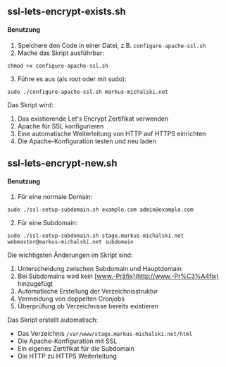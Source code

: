 ## ssl-lets-encrypt-exists.sh

#### Benutzung

1. Speichere den Code in einer Datei, z.B. `configure-apache-ssl.sh`
2. Mache das Skript ausführbar:

`chmod +x configure-apache-ssl.sh`

3. Führe es aus (als root oder mit sudo):

`sudo ./configure-apache-ssl.sh markus-michalski.net`

Das Skript wird:

1. Das existierende Let's Encrypt Zertifikat verwenden
2. Apache für SSL konfigurieren
3. Eine automatische Weiterleitung von HTTP auf HTTPS einrichten
4. Die Apache-Konfiguration testen und neu laden

## ssl-lets-encrypt-new.sh

#### Benutzung

1. Für eine normale Domain:



`sudo ./ssl-setup-subdomain.sh example.com admin@example.com`

2. Für eine Subdomain:

`sudo ./ssl-setup-subdomain.sh stage.markus-michalski.net webmaster@markus-michalski.net subdomain`

Die wichtigsten Änderungen im Skript sind:

1. Unterscheidung zwischen Subdomain und Hauptdomain
2. Bei Subdomains wird kein [www.-Präfix](http://www.-Pr%C3%A4fix) hinzugefügt
3. Automatische Erstellung der Verzeichnisstruktur
4. Vermeidung von doppelten Cronjobs
5. Überprüfung ob Verzeichnisse bereits existieren

Das Skript erstellt automatisch:

- Das Verzeichnis `/var/www/stage.markus-michalski.net/html`
- Die Apache-Konfiguration mit SSL
- Ein eigenes Zertifikat für die Subdomain
- Die HTTP zu HTTPS Weiterleitung

